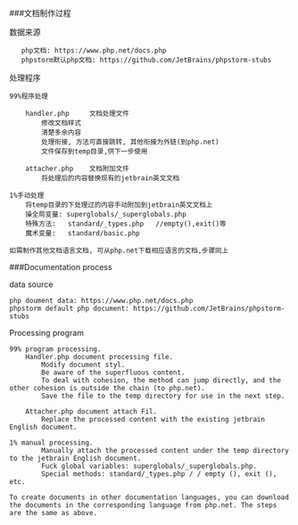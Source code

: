 ###文档制作过程

数据来源

       php文档: https://www.php.net/docs.php
       phpstorm默认php文档: https://github.com/JetBrains/phpstorm-stubs       

处理程序

    99%程序处理
    
        handler.php     文档处理文件
            修改文档样式
            清楚多余内容
            处理衔接, 方法可直接跳转, 其他衔接为外链(到php.net)
            文件保存到temp目录,供下一步使用
            
        attacher.php    文档附加文件
            将处理后的内容替换现有的jetbrain英文文档
        
    1%手动处理
        将temp目录的下处理过的内容手动附加到jetbrain英文文档上
        操全局变量: superglobals/_superglobals.php
        特殊方法:   standard/_types.php   //empty(),exit()等
        魔术变量:   standard/basic.php
        
    如需制作其他文档语言文档, 可从php.net下载相应语言的文档,步骤同上
    
 ###Documentation process
 
data source

    php doument data: https://www.php.net/docs.php
    phpstorm default php document: https://github.com/JetBrains/phpstorm-stubs
    
Processing program  
    
    99% program processing.
        Handler.php document processing file. 
            Modify document styl. 
            Be aware of the superfluous content. 
            To deal with cohesion, the method can jump directly, and the other cohesion is outside the chain (to php.net). 
            Save the file to the temp directory for use in the next step.
             
        Attacher.php document attach Fil. 
            Replace the processed content with the existing jetbrain English document.
            
    1% manual processing. 
            Manually attach the processed content under the temp directory to the jetbrain English document. 
            Fuck global variables: superglobals/_superglobals.php. 
            Special methods: standard/_types.php / / empty (), exit (), etc. 
            
    To create documents in other documentation languages, you can download the documents in the corresponding language from php.net. The steps are the same as above.